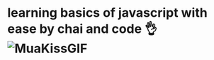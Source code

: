 # learning basics of javascript with ease by chai and code 👌![MuaKissGIF](https://github.com/Divue/Js_Basics/assets/121435540/7f23a6da-58d9-4b1a-8e3a-4e70ec2ac8f9)
